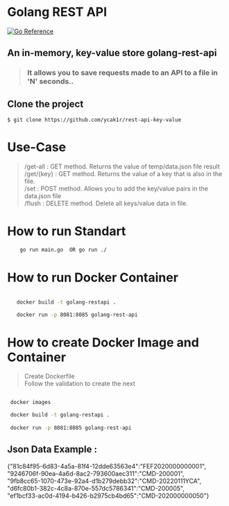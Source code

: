 # Golang REST API

[![Go Reference](https://pkg.go.dev/badge/golang.org/x/example.svg)](https://pkg.go.dev/net/http)


<h2> An in-memory, key-value store golang-rest-api <h3>

>It allows you to save requests made to an API to a file in 'N' seconds..
## Clone the project

```
$ git clone https://github.com/ycak1r/rest-api-key-value
```
# Use-Case
>  /get-all :   GET method. Returns the value of temp/data.json file result </br>
>  /get/{key} : GET method. Returns the value of a key that is also in the file.</br>
>  /set :       POST method. Allows you to add the  key/value pairs in the data.json file</br>
>  /flush :     DELETE method. Delete  all keys/value data in file.


# How to run Standart
``` sh
    go run main.go  OR go run ./
 ```
# How to run Docker Container
``` sh

   docker build -t golang-restapi .

   docker run -p 8081:8085 golang-rest-api
 ```

# How to create Docker Image and Container

> Create Dockerfile <br>
>Follow the validation to create the next

``` sh

 docker images

 docker build -t golang-restapi .
 
 docker run -p 8081:8085 golang-rest-api

 ```


## Json Data Example :

{"81c84f95-6d83-4a5a-81f4-12dde63563e4":"FEF2020000000001", <br>"9246706f-90ea-4a6d-8ac2-793600aec311":"CMD-200001",<br>"9fb8cc65-1070-473e-92a4-d1b279debb32":"CMD-20220111YCA",<br>"d6fc80b1-382c-4c8a-870e-557dc5786341":"CMD-200005",<br>"ef1bcf33-ac0d-4194-b426-b2975cb4bd65":"CMD-202000000050"}

